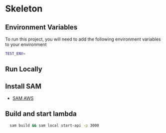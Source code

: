# Skeleton

## Environment Variables

To run this project, you will need to add the following environment variables to your environment

```bash
TEST_ENV=
```

## Run Locally

## Install SAM

- [SAM AWS](https://docs.aws.amazon.com/serverless-application-model/latest/developerguide/install-sam-cli.html)

## Build and start lambda

```bash
  sam build && sam local start-api -p 3000
```
